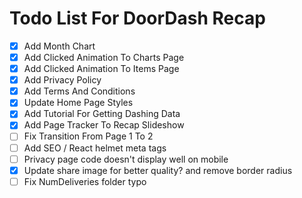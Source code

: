 # Todo List For DoorDash Recap

- [x] Add Month Chart
- [x] Add Clicked Animation To Charts Page
- [x] Add Clicked Animation To Items Page
- [x] Add Privacy Policy
- [x] Add Terms And Conditions
- [x] Update Home Page Styles
- [x] Add Tutorial For Getting Dashing Data
- [x] Add Page Tracker To Recap Slideshow
- [ ] Fix Transition From Page 1 To 2
- [ ] Add SEO / React helmet meta tags
- [ ] Privacy page code doesn't display well on mobile
- [x] Update share image for better quality? and remove border radius
- [ ] Fix NumDeliveries folder typo

